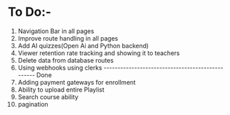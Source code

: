 # To Do:-

1. Navigation Bar in all pages
2. Improve route handling in all pages
3. Add AI quizzes(Open Ai and Python backend)
4. Viewer retention rate tracking and showing it to teachers
5. Delete data from database routes
6. Using webhooks using clerks ------------------------------------------------- Done
7. Adding payment gateways for enrollment
8. Ability to upload entire Playlist
9. Search course ability
10. pagination
